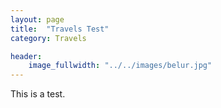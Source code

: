 ```yaml
---
layout: page
title:  "Travels Test"
category: Travels

header:
    image_fullwidth: "../../images/belur.jpg"
---
```


This is a test.
